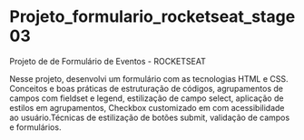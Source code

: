 # Projeto_formulario_rocketseat_stage03
Projeto de de Formulário de Eventos - ROCKETSEAT

Nesse projeto, desenvolvi um formulário com as tecnologias HTML e CSS. Conceitos e boas práticas de estruturação de códigos, agrupamentos de campos com fieldset e legend, estilização de campo select, aplicação de estilos em agrupamentos, Checkbox customizado em com acessibilidade ao usuário.Técnicas de estilização de botões submit, validação de campos e formulários.


